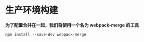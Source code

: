 # 生产环境构建


**为了配置合并在一起，我们将使用一个名为 webpack-merge 的工具**
```
npm install --save-dev webpack-merge
```




